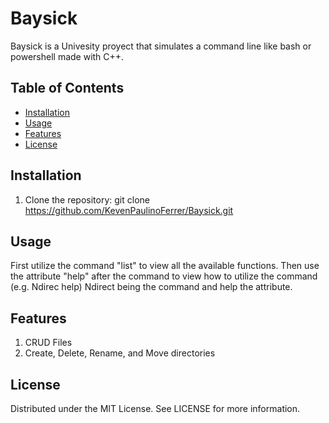 # Baysick

Baysick is a Univesity proyect that simulates a command line like
bash or powershell made with C++.

## Table of Contents

- [Installation](#installation)
- [Usage](#usage)
- [Features](#features)
- [License](#license)

## Installation

1. Clone the repository:
   git clone https://github.com/KevenPaulinoFerrer/Baysick.git

## Usage

First utilize the command "list" to view all the available functions.
Then use the attribute "help" after the command to view how to utilize the
command (e.g. Ndirec help) Ndirect being the command and help the attribute.

## Features

1. CRUD Files
2. Create, Delete, Rename, and Move directories

## License

Distributed under the MIT License. See LICENSE for more information.
